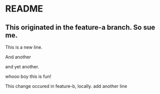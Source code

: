 # README

## This originated in the feature-a branch.  So sue me.

This is a new line.

And another

and yet another.

whooo boy this is fun!


This change occured in feature-b, locally. 
add another line

